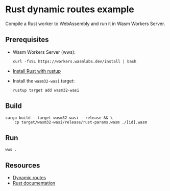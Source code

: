 # Rust dynamic routes example

Compile a Rust worker to WebAssembly and run it in Wasm Workers Server.

## Prerequisites

* Wasm Workers Server (wws):

  ```shell-session
  curl -fsSL https://workers.wasmlabs.dev/install | bash
  ```

* [Install Rust with rustup](https://www.rust-lang.org/tools/install)
* Install the `wasm32-wasi` target:

    ```shell-session
    rustup target add wasm32-wasi
    ```

## Build

```shell-session
cargo build --target wasm32-wasi --release && \
	cp target/wasm32-wasi/release/rust-params.wasm ./[id].wasm
```

## Run

```shell-session
wws .
```

## Resources

* [Dynamic routes](https://workers.wasmlabs.dev/docs/features/dynamic-routes)
* [Rust documentation](https://workers.wasmlabs.dev/docs/languages/rust)
